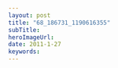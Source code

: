 ```yaml
---
layout: post 
title: "68_186731_1190616355"
subTitle: 
heroImageUrl: 
date: 2011-1-27
keywords: 
---
```


